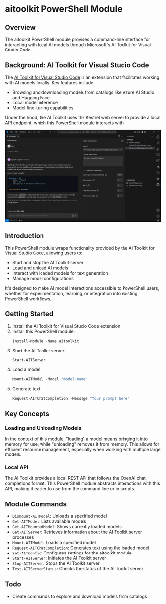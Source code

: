 # aitoolkit PowerShell Module

## Overview

The aitoolkit PowerShell module provides a command-line interface for interacting with local AI models through Microsoft's AI Toolkit for Visual Studio Code.

## Background: AI Toolkit for Visual Studio Code

The [AI Toolkit for Visual Studio Code](https://marketplace.visualstudio.com/items?itemName=ms-windows-ai-studio.windows-ai-studio) is an extension that facilitates working with AI models locally. Key features include:

- Browsing and downloading models from catalogs like Azure AI Studio and Hugging Face
- Local model inference
- Model fine-tuning capabilities

Under the hood, the AI Toolkit uses the Kestrel web server to provide a local API endpoint, which this PowerShell module interacts with.

![AI Toolkit Interface](aitk.png)

## Introduction

This PowerShell module wraps functionality provided by the AI Toolkit for Visual Studio Code, allowing users to:

- Start and stop the AI Toolkit server
- Load and unload AI models
- Interact with loaded models for text generation
- Manage model configurations

It's designed to make AI model interactions accessible to PowerShell users, whether for experimentation, learning, or integration into existing PowerShell workflows.

## Getting Started

1. Install the AI Toolkit for Visual Studio Code extension
2. Install this PowerShell module:
   ```powershell
   Install-Module -Name aitoolkit
   ```
3. Start the AI Toolkit server:
   ```powershell
   Start-AITServer
   ```
4. Load a model:
   ```powershell
   Mount-AITModel -Model "model-name"
   ```
5. Generate text:
   ```powershell
   Request-AITChatCompletion -Message "Your prompt here"
   ```

## Key Concepts

### Loading and Unloading Models

In the context of this module, "loading" a model means bringing it into memory for use, while "unloading" removes it from memory. This allows for efficient resource management, especially when working with multiple large models.

### Local API

The AI Toolkit provides a local REST API that follows the OpenAI chat completions format. This PowerShell module abstracts interactions with this API, making it easier to use from the command line or in scripts.

## Module Commands

- `Dismount-AITModel`: Unloads a specified model
- `Get-AITModel`: Lists available models
- `Get-AITMountedModel`: Shows currently loaded models
- `Get-AITServer`: Retrieves information about the AI Toolkit server processes
- `Mount-AITModel`: Loads a specified model
- `Request-AITChatCompletion`: Generates text using the loaded model
- `Set-AITConfig`: Configures settings for the aitoolkit module
- `Start-AITServer`: Initiates the AI Toolkit server
- `Stop-AITServer`: Stops the AI Toolkit server
- `Test-AITServerStatus`: Checks the status of the AI Toolkit server

## Todo

- Create commands to explore and download models from catalogs
